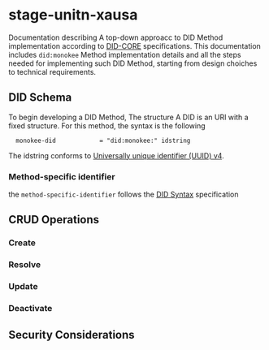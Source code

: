 # stage-unitn-xausa
Documentation describing A top-down approacc to DID Method implementation according to [DID-CORE](https://www.w3.org/TR/did-core/) specifications.
This documentation includes `did:monokee` Method implementation details and all the steps needed for implementing such DID Method, starting from design choiches to technical requirements.



## DID Schema
To begin developing a DID Method, The structure 
A DID is an URI with a fixed structure. For this method, the syntax is the following


```
  monokee-did            = "did:monokee:" idstring

```

The idstring conforms to [Universally unique identifier (UUID) v4](https://www.ietf.org/rfc/rfc4122.txt).

### Method-specific identifier
the `method-specific-identifier` follows the [DID Syntax](https://www.w3.org/TR/did-core/#did-syntax) specification

## CRUD Operations
### Create
### Resolve 
### Update
### Deactivate

## Security Considerations
